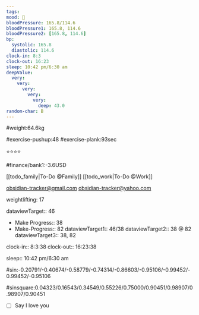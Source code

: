 ```yaml
---
tags:
mood: 🙂
bloodPressure: 165.8/114.6
bloodPressure1: 165.8, 114.6
bloodPressure2: [165.8, 114.6]
bp:
  systolic: 165.8
  diastolic: 114.6
clock-in: 8:3
clock-out: 16:23
sleep: 10:42 pm/6:30 am
deepValue:
  very:
    very:
      very:
        very:
          very:
            deep: 43.0
random-char: B
---
```


#weight:64.6kg

#exercise-pushup:48
#exercise-plank:93sec

⭐⭐⭐⭐

#finance/bank1:-3.6USD

[[todo_family|To-Do @Family]]
[[todo_work|To-Do @Work]]

obsidian-tracker@gmail.com
obsidian-tracker@yahoo.com

weightlifting: 17

dataviewTarget:: 46

- Make Progress:: 38
- Make-Progress:: 82
  dataviewTarget1:: 46/38
  dataviewTarget2:: 38 @ 82
  dataviewTarget3:: 38, 82

clock-in:: 8:3:38
clock-out:: 16:23:38

sleep:: 10:42 pm/6:30 am

#sin:-0.20791/-0.40674/-0.58779/-0.74314/-0.86603/-0.95106/-0.99452/-0.99452/-0.95106

#sinsquare:0.04323/0.16543/0.34549/0.55226/0.75000/0.90451/0.98907/0.98907/0.90451

- [ ] Say I love you
